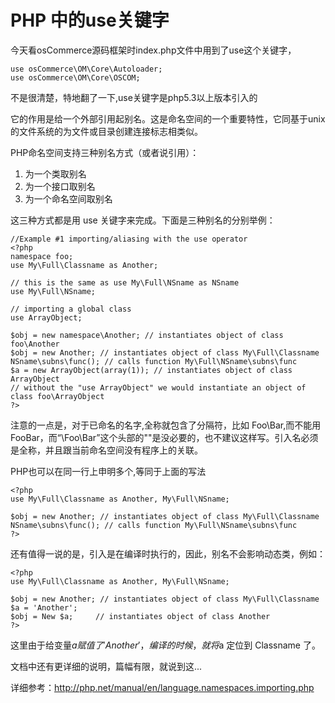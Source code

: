 PHP 中的use关键字
=================

今天看osCommerce源码框架时index.php文件中用到了use这个关键字，

	use osCommerce\OM\Core\Autoloader;
	use osCommerce\OM\Core\OSCOM;

不是很清楚，特地翻了一下,use关键字是php5.3以上版本引入的

它的作用是给一个外部引用起别名。这是命名空间的一个重要特性，它同基于unix的文件系统的为文件或目录创建连接标志相类似。

PHP命名空间支持三种别名方式（或者说引用）：

1. 为一个类取别名
2. 为一个接口取别名
3. 为一个命名空间取别名

这三种方式都是用 use 关键字来完成。下面是三种别名的分别举例：

	//Example #1 importing/aliasing with the use operator
	<?php
	namespace foo;
	use My\Full\Classname as Another;

	// this is the same as use My\Full\NSname as NSname
	use My\Full\NSname;

	// importing a global class
	use ArrayObject;

	$obj = new namespace\Another; // instantiates object of class foo\Another
	$obj = new Another; // instantiates object of class My\Full\Classname
	NSname\subns\func(); // calls function My\Full\NSname\subns\func
	$a = new ArrayObject(array(1)); // instantiates object of class ArrayObject
	// without the "use ArrayObject" we would instantiate an object of class foo\ArrayObject
	?>

注意的一点是，对于已命名的名字,全称就包含了分隔符，比如 Foo\Bar,而不能用FooBar，而“\Foo\Bar”这个头部的"\"是没必要的，也不建议这样写。引入名必须是全称，并且跟当前命名空间没有程序上的关联。

PHP也可以在同一行上申明多个,等同于上面的写法

	<?php
	use My\Full\Classname as Another, My\Full\NSname;

	$obj = new Another; // instantiates object of class My\Full\Classname
	NSname\subns\func(); // calls function My\Full\NSname\subns\func
	?>

还有值得一说的是，引入是在编译时执行的，因此，别名不会影响动态类，例如：

	<?php
	use My\Full\Classname as Another, My\Full\NSname;

	$obj = new Another; // instantiates object of class My\Full\Classname
	$a = 'Another';
	$obj = New $a;     // instantiates object of class Another
	?>

这里由于给变量$a 赋值了 'Another'，编译的时候，就将$a 定位到 Classname 了。

文档中还有更详细的说明，篇幅有限，就说到这...

详细参考：http://php.net/manual/en/language.namespaces.importing.php
